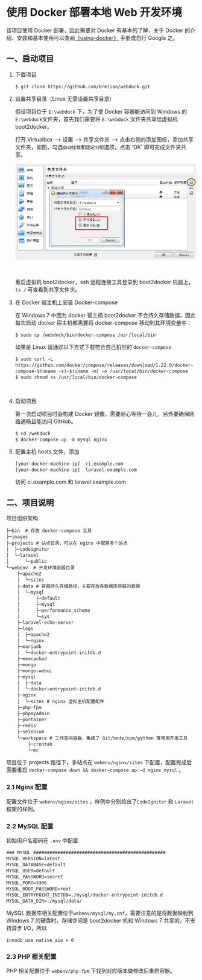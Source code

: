# 使用 Docker 部署本地 Web 开发环境

该项目使用 Docker 部署，因此需要对 Docker 有基本的了解，关于 Docker 的介绍、安装和基本使用可以查阅[《using-docker》](using-docker.md) 手册或自行 Google 之。

## 一、启动项目

1. 下载项目

    ```shell
    $ git clone https://github.com/brelian/webdock.git
    ```

2. 设置共享目录（Linux 无需设置共享目录）

    假设项目位于 `E:\webdock` 下，为了使 Docker 容器能访问到 Windows 的 `E:\webdock`文件夹，首先我们需要将 `E:\webdock` 文件夹共享给虚拟机 boot2docker。

    打开 Virtualbox --> 设置 --> 共享文件夹 --> 点击右侧的添加图标，添加共享文件夹，如图，勾选`自动挂载`和`固定分配`选项，点击 'OK' 即可完成文件夹共享。

    ![](images/sharing-storage.png)

    ​

    重启虚拟机 boot2docker，ssh 远程连接工具登录到 boot2docker 机器上，`ls /` 可查看到共享文件夹。

    <!--![](images/show-shared-storage.png) -->

3. 在 Docker 宿主机上安装 Docker-compose

    在 Windows 7 中因为 docker 宿主机 boot2docker 不会持久存储数据，因此每次启动 docker 宿主机都需要将 docker-compose 移动到其环境变量中：

    ```shell
    $ sudo cp /webdock/bin/docker-compose /usr/local/bin
    ```
    如果是 Linux 请通过以下方式下载符合自己机型的 `docker-compose`

    ```shell
    $ sudo curl -L https://github.com/docker/compose/releases/download/1.22.0/docker-compose-$(uname -s)-$(uname -m) -o /usr/local/bin/docker-compose
    $ sudo chmod +x /usr/local/bin/docker-compose
    ```

    ​

4. 启动项目

    第一次启动项目时会构建 Docker 镜像，需要耐心等待一会儿，另外要确保网络通畅且能访问 GitHub。

    ```shell
    $ cd /webdock
    $ docker-compose up -d mysql nginx
    ```

5. 配置主机 hosts 文件，添加

    ```
    [your-docker-machine-ip]  ci.example.com
    [your-docker-machine-ip]  laravel.example.com
    ```

    访问 ci.example.com 和 laravel.example.com




## 二、项目说明

项目组织架构

```shell
├─bin  # 存放 docker-compose 工具
├─images
├─projects # 站点目录，可以在 nginx 中配置多个站点
│  ├─codeigniter
│  └─laravel
│      └─public
└─webenv  # 开发环境容器目录
    ├─apache2
    │  └─sites
    ├─data # 容器持久存储路径，主要存放各数据库容器的数据
    │  └─mysql
    │      ├─default
    │      ├─mysql
    │      ├─performance_schema
    │      └─sys
    ├─laravel-echo-server
    ├─logs
    │  ├─apache2
    │  └─nginx
    ├─mariadb
    │  └─docker-entrypoint-initdb.d
    ├─memcached
    ├─mongo
    ├─mongo-webui
    ├─mysql
    │  ├─data
    │  └─docker-entrypoint-initdb.d
    ├─nginx
    │  └─sites # nginx 虚拟主机配置配件
    ├─php-fpm
    ├─phpmyadmin
    ├─portainer
    ├─redis
    ├─selenium
    └─workspace # 工作空间容器，集成了 Git/node/npm/python 等常用开发工具
        ├─crontab
        └─mc

```

项目位于 projects 路径下，多站点在 `webenv/nginx/sites` 下配置，配置完成后需要重启 `docker-compose down && docker-compose up -d nginx mysql` 。

### 2.1 Nginx 配置

配置文件位于 `webenv/nginx/sites` ，样例中分别给出了`CodeIgniter` 和 `Laravel` 框架的样例。

### 2.2 MySQL 配置

初始用户名密码在 `.env` 中配置

```shell
### MYSQL #################################################
MYSQL_VERSION=latest
MYSQL_DATABASE=default
MYSQL_USER=default
MYSQL_PASSWORD=secret
MYSQL_PORT=3306
MYSQL_ROOT_PASSWORD=root
MYSQL_ENTRYPOINT_INITDB=./mysql/docker-entrypoint-initdb.d
MYSQL_DATA_DIR=./mysql/data/
```

MySQL 数据库相关配置位于`webenv/mysql/my.cnf`，需要注意的是将数据映射到 Windows 7 的硬盘时，存储空间是 boot2docker 机和 Windows 7 共享的，不支持异步 I/O，所以

```
innodb_use_native_aio = 0
```



### 2.3 PHP	相关配置

PHP 相关配置位于 `webenv/php-fpm` 下找到对应版本做修改后重启容器。